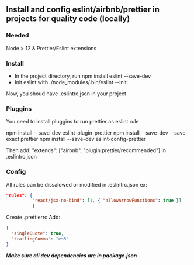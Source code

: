 ## Install and config eslint/airbnb/prettier in projects for quality code (locally)

### Needed

Node > 12 & Prettier/Eslint extensions

### Install

- In the project directory, run npm install eslint --save-dev<br />
- Init eslint with ./node_modules/.bin/eslint --init<br />

Now, you shoud have .eslintrc.json in your project

### Pluggins

You need to install pluggins to run prettier as eslint rule

npm install --save-dev eslint-plugin-prettier
npm install --save-dev --save-exact prettier
npm install --save-dev eslint-config-prettier

Then add: "extends": ["airbnb", "plugin:prettier/recommended"] in .eslintrc.json

### Config

All rules can be dissalowed or modified in .eslintrc.json
ex:

```json
"rules": {
          "react/jsx-no-bind": [1, { "allowArrowFunctions": true }]
          }
```

Create .prettierrc
Add:

```json
{
  "singleQuote": true,
  "trailingComma": "es5"
}
```

**_Make sure all dev dependencies are in package.json_**
